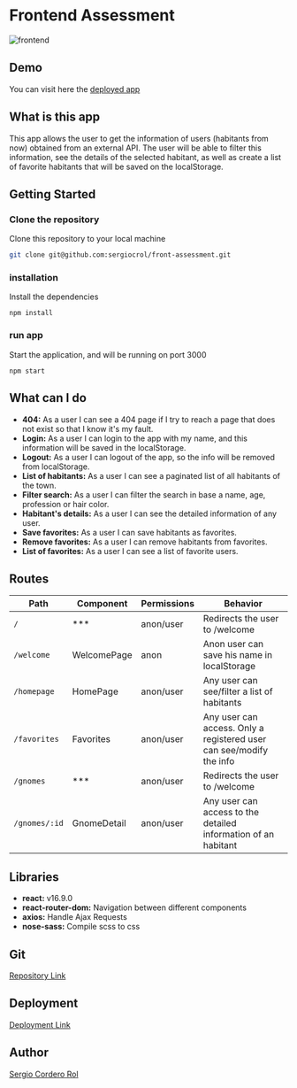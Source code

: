 # Frontend Assessment
![frontend](https://res.cloudinary.com/drcjcovjy/image/upload/v1568943437/misc/front_nzjoba.png)

## Demo

You can visit here the [deployed app](https://brastlewarkdep.herokuapp.com/welcome)

## What is this app

This app allows the user to get the information of users (habitants from now) obtained from an external API.
The user will be able to filter this information, see the details of the selected habitant, as well as create a
list of favorite habitants that will be saved on the localStorage.

## Getting Started

### Clone the repository

Clone this repository to your local machine

```bash
git clone git@github.com:sergiocrol/front-assessment.git
```

### installation

Install the dependencies

```
npm install
```

### run app

Start the application, and will be running on port 3000

```
npm start
```

## What can I do

-  **404:** As a user I can see a 404 page if I try to reach a page that does not exist so that I know it's my fault.
-  **Login:** As a user I can login to the app with my name, and this information will be saved in the localStorage.
-  **Logout:** As a user I can logout of the app, so the info will be removed from localStorage.
-  **List of habitants:** As a user I can see a paginated list of all habitants of the town.
-  **Filter search:** As a user I can filter the search in base a name, age, profession or hair color.
-  **Habitant's details:** As a user I can see the detailed information of any user.
-  **Save favorites:** As a user I can save habitants as favorites.
-  **Remove favorites:** As a user I can remove habitants from favorites.
-  **List of favorites:** As a user I can see a list of favorite users.

## Routes

| Path                      | Component            | Permissions | Behavior                                                           |
| ------------------------- | -------------------- | ----------- | -------------------------------------------------------------------|
| `/`                       | ***                  | anon/user   | Redirects the user to /welcome                                     |
| `/welcome`                | WelcomePage          | anon        | Anon user can save his name in localStorage                        |
| `/homepage`               | HomePage             | anon/user   | Any user can see/filter a list of habitants                        |
| `/favorites`              | Favorites            | anon/user   | Any user can access. Only a registered user can see/modify the info|
| `/gnomes`                 | ***                  | anon/user   | Redirects the user to /welcome                                     |
| `/gnomes/:id`             | GnomeDetail          | anon/user   | Any user can access to the detailed information of an habitant     |              

## Libraries

- **react:** v16.9.0
- **react-router-dom:** Navigation between different components
- **axios:**  Handle Ajax Requests
- **nose-sass:** Compile scss to css

## Git

[Repository Link](https://github.com/sergiocrol/front-assessment)

## Deployment

[Deployment Link](https://sergiocrol.github.io/hitza)

## Author

[Sergio Cordero Rol](https://github.com/sergiocrol)
